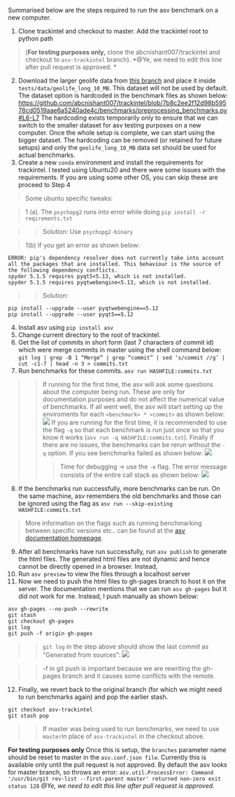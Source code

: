 Summarised below are the steps required to run the asv benchmark on a new computer.

1. Clone trackintel and checkout to master. Add the trackintel root to python path 

>(**For testing purposes only,** clone the abcnishant007/trackintel and checkout to `asv-trackintel` branch). 
*@Ye, we need to edit this line after pull request is approved. *

2. Download the larger geolife data from [this branch](https://github.com/abcnishant007/trackintel/tree/benchmark-files) and place it inside `tests/data/geolife_long_10_MB`. This dataset will not be used by default. The dataset option is hardcoded in the benchmark files as shown below:
 https://github.com/abcnishant007/trackintel/blob/7b8c2ee2f12d98b59578cd0519aae6a5240ade4c/benchmarks/preprocessing_benchmarks.py#L6-L7
  The hardcoding exists temporarily only to ensure that we can switch to the smaller dataset for asv testing purposes on a new computer. Once the whole setup is complete, we can start using the bigger dataset. The hardcoding can be removed (or retained for future setups) and only the `geolife_long_10_MB` data set should be used for actual benchmarks.
3. Create a new `conda` environment and install the requirements for trackintel. I tested using Ubuntu20 and there were some issues with the requirements. If you are using some other OS, you can skip these are proceed to Step 4

> Some ubuntu specific tweaks:

>1 (a). The `psychopg2` runs into error while doing `pip install -r reqirements.txt`

>> Solution: Use `psychopg2-binary` 
    
> 1(b) If you get an error as shown below:
```
ERROR: pip's dependency resolver does not currently take into account all the packages that are installed. This behaviour is the source of the following dependency conflicts.
spyder 5.1.5 requires pyqt5<5.13, which is not installed.
spyder 5.1.5 requires pyqtwebengine<5.13, which is not installed.

```
>> Solution:
```
pip install --upgrade --user pyqtwebengine==5.12
pip install --upgrade --user pyqt5==5.12
```

4. Install asv using `pip install asv`
5. Change current directory to the root of trackintel. 
6. Get the list of commits in short form (last 7 characters of commit id) which were merge commits in master using the shell command below: 
```git log | grep -B 1 “Merge” | grep “commit” | sed ‘s/commit //g’ | cut -c1-7 | head -n 3 > commits.txt```
7. Run benchmarks for these commits. 
```asv run HASHFILE:commits.txt```
>> If running for the first time, the asv will ask some questions about the computer being run. These are only for documentation purposes and do not affect the numerical value of benchmarks. If all went well, the asv will start setting up the enviroments for each `<benchmark> * <commit>` as shown below:
>>![](https://i.imgur.com/r6pYhNB.png)
>> If you are running for the first time, it is recommended to use the flag `-q` so that each benchmark is run just once so that you know it works (`asv run -q HASHFILE:commits.txt`). Finally if there are no issues, the benchmarks can be rerun without the `-q` option. 
>> If you see benchmarks failed as shown below:
>> ![](https://i.imgur.com/r3vIcgm.png)
>>> Time for debugging → use the `-e` flag. The error message consists of the entire call stack as shown below:
>>>![](https://i.imgur.com/clGNgCJ.png)


8. If the benchmarks run successfully, more benchmarks can be run. On the same machine, asv remembers the old benchmarks and those can be ignored using the flag as ` asv run --skip-existing HASHFILE:commits.txt `
> More information on the flags such as running benchmarking between specific versions etc..  can be found at the [asv documentation homepage](https://asv.readthedocs.io/en/stable/commands.html).


9. After all benchmarks have run successfully, run 
```asv publish``` 
to generate the html files. The generated html files are not dynamic and hence cannot be directly opened in a browser. Instead, 
10. Run 
```asv preview``` 
to view the files through a localhost server
11. Now we need to push the html files to gh-pages branch to host it on the server. The documentation mentions that we can run `asv gh-pages` but it did not work for me. Instead, I push manually as shown below:
```
asv gh-pages --no-push --rewrite
git stash
git checkout gh-pages 
git log 
git push -f origin gh-pages 
```
>>`git log` in the step above should show the last commit as "Generated from sources": 
>>![](https://i.imgur.com/YKZkgAJ.png)

>>-f in git push is important because we are rewriting the gh-pages branch and it causes some conflicts with the remote. 
 
 
 
12. Finally, we revert back to the original branch (for which we might need to run benchmarks again) and pop the earlier stash.
```
git checkout asv-trackintel
git stash pop
```
>> If master was being used to run benchmarks, we need to use `master`in place of `asv-trackintel` in the checkout above.

**For testing purposes only**
 Once this is setup, the `branches` parameter name should be reset to master in the `asv.conf.json file`. Currently this is available only until the pull request is not approved. By default the asv looks for master branch, so throws an error: 
 ```asv.util.ProcessError: Command '/usr/bin/git rev-list --first-parent master' returned non-zero exit status 128```
 *@Ye, we need to edit this line after pull request is approved.*
 
 
